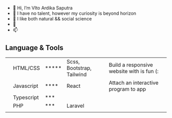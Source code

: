 - 👋 Hi, I’m VIto Ardika Saputra
- 👀 I have no talent, however my curiosity is beyond horizon
- 🌱 I like both natural && social science
- 💞️
- 📫 

## Language & Tools
| |          |       |                         |                                          | |
|-|-         |-      |-                        |-                                         |-|
| |HTML/CSS  |\***** |Scss, Bootstrap, Tailwind|Build a responsive website with is fun (: | |
| |Javascript|\****  |React                    |Attach an interactive program to app      | |
| |Typescript|\***   |                         |                                          | |       
| |PHP       |\***   |Laravel                  |                                          | |
| |          |       |                         |                                          | |

<!---
ardikaVito/ardikaVito is a ✨ special ✨ repository because its `README.md` (this file) appears on your GitHub profile.
You can click the Preview link to take a look at your changes.
--->
